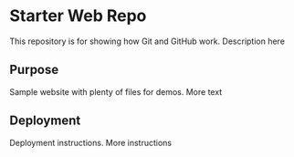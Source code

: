 # Starter Web Repo

This repository is for showing how Git and GitHub work.
Description here

## Purpose

Sample website with plenty of files for demos.
More text

## Deployment
Deployment instructions.
More instructions
